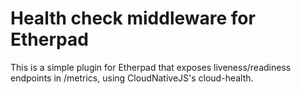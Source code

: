 # Health check middleware for Etherpad
This is a simple plugin for Etherpad that exposes liveness/readiness endpoints in /metrics, using CloudNativeJS's cloud-health.
